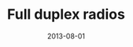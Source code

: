 ---
title: "Full duplex radios"
collection: publications
permalink: /publication/2013-08-01-Full-duplex-radios
excerpt: '2112 cites: https://scholar.google.com/scholar?oi=bibs\&amp;hl=en\&amp;cites=12399399471434081038'
date: 2013-08-01
venue: 'Proceedings of the ACM SIGCOMM 2013 conference on SIGCOMM'
link: 'https://doi.org/10.1145/2486001'
paperurl: '/files/papers/FullDuplexRadios.pdf'
citation: ' D Bharadia,  E McMilin,  S Katti, '
---
